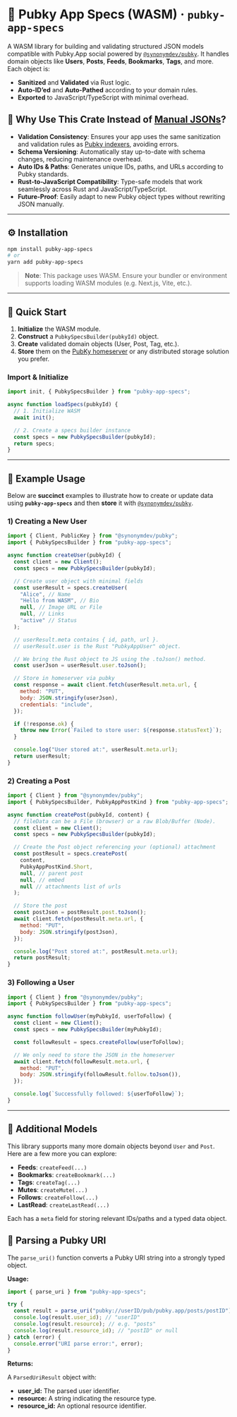 # 🦄 Pubky App Specs (WASM) · `pubky-app-specs`

A WASM library for building and validating structured JSON models compatible with Pubky.App social powered by [`@synonymdev/pubky`](https://www.npmjs.com/package/@synonymdev/pubky). It handles domain objects like **Users**, **Posts**, **Feeds**, **Bookmarks**, **Tags**, and more. Each object is:

- **Sanitized** and **Validated** via Rust logic.
- **Auto-ID’ed** and **Auto-Pathed** according to your domain rules.
- **Exported** to JavaScript/TypeScript with minimal overhead.

## 🤔 Why Use This Crate Instead of [Manual JSONs](https://github.com/pubky/pubky-app-specs?tab=readme-ov-file#data-models)?

- **Validation Consistency**: Ensures your app uses the same sanitization and validation rules as [Pubky indexers](https://github.com/pubky/pubky-nexus), avoiding errors.
- **Schema Versioning**: Automatically stay up-to-date with schema changes, reducing maintenance overhead.
- **Auto IDs & Paths**: Generates unique IDs, paths, and URLs according to Pubky standards.
- **Rust-to-JavaScript Compatibility**: Type-safe models that work seamlessly across Rust and JavaScript/TypeScript.
- **Future-Proof**: Easily adapt to new Pubky object types without rewriting JSON manually.

---

## ⚙️ Installation

```bash
npm install pubky-app-specs
# or
yarn add pubky-app-specs
```

> **Note**: This package uses WASM. Ensure your bundler or environment supports loading WASM modules (e.g. Next.js, Vite, etc.).

---

## 🚀 Quick Start

1. **Initialize** the WASM module.
2. **Construct** a `PubkySpecsBuilder(pubkyId)` object.
3. **Create** validated domain objects (User, Post, Tag, etc.).
4. **Store** them on the [PubKy homeserver](https://github.com/synonymdev/pubky) or any distributed storage solution you prefer.

### Import & Initialize

```js
import init, { PubkySpecsBuilder } from "pubky-app-specs";

async function loadSpecs(pubkyId) {
  // 1. Initialize WASM
  await init();

  // 2. Create a specs builder instance
  const specs = new PubkySpecsBuilder(pubkyId);
  return specs;
}
```

---

## 🎨 Example Usage

Below are **succinct** examples to illustrate how to create or update data using **`pubky-app-specs`** and then **store** it with [`@synonymdev/pubky`](https://www.npmjs.com/package/@synonymdev/pubky).

### 1) Creating a New User

```js
import { Client, PublicKey } from "@synonymdev/pubky";
import { PubkySpecsBuilder } from "pubky-app-specs";

async function createUser(pubkyId) {
  const client = new Client();
  const specs = new PubkySpecsBuilder(pubkyId);

  // Create user object with minimal fields
  const userResult = specs.createUser(
    "Alice", // Name
    "Hello from WASM", // Bio
    null, // Image URL or File
    null, // Links
    "active" // Status
  );

  // userResult.meta contains { id, path, url }.
  // userResult.user is the Rust "PubkyAppUser" object.

  // We bring the Rust object to JS using the .toJson() method.
  const userJson = userResult.user.toJson();

  // Store in homeserver via pubky
  const response = await client.fetch(userResult.meta.url, {
    method: "PUT",
    body: JSON.stringify(userJson),
    credentials: "include",
  });

  if (!response.ok) {
    throw new Error(`Failed to store user: ${response.statusText}`);
  }

  console.log("User stored at:", userResult.meta.url);
  return userResult;
}
```

### 2) Creating a Post

```js
import { Client } from "@synonymdev/pubky";
import { PubkySpecsBuilder, PubkyAppPostKind } from "pubky-app-specs";

async function createPost(pubkyId, content) {
  // fileData can be a File (browser) or a raw Blob/Buffer (Node).
  const client = new Client();
  const specs = new PubkySpecsBuilder(pubkyId);

  // Create the Post object referencing your (optional) attachment
  const postResult = specs.createPost(
    content,
    PubkyAppPostKind.Short,
    null, // parent post
    null, // embed
    null // attachments list of urls
  );

  // Store the post
  const postJson = postResult.post.toJson();
  await client.fetch(postResult.meta.url, {
    method: "PUT",
    body: JSON.stringify(postJson),
  });

  console.log("Post stored at:", postResult.meta.url);
  return postResult;
}
```

### 3) Following a User

```js
import { Client } from "@synonymdev/pubky";
import { PubkySpecsBuilder } from "pubky-app-specs";

async function followUser(myPubkyId, userToFollow) {
  const client = new Client();
  const specs = new PubkySpecsBuilder(myPubkyId);

  const followResult = specs.createFollow(userToFollow);

  // We only need to store the JSON in the homeserver
  await client.fetch(followResult.meta.url, {
    method: "PUT",
    body: JSON.stringify(followResult.follow.toJson()),
  });

  console.log(`Successfully followed: ${userToFollow}`);
}
```

---

## 📁 Additional Models

This library supports many more domain objects beyond `User` and `Post`. Here are a few more you can explore:

- **Feeds**: `createFeed(...)`
- **Bookmarks**: `createBookmark(...)`
- **Tags**: `createTag(...)`
- **Mutes**: `createMute(...)`
- **Follows**: `createFollow(...)`
- **LastRead**: `createLastRead(...)`

Each has a `meta` field for storing relevant IDs/paths and a typed data object.

## 📌 Parsing a Pubky URI

The `parse_uri()` function converts a Pubky URI string into a strongly typed object.

**Usage:**

```js
import { parse_uri } from "pubky-app-specs";

try {
  const result = parse_uri("pubky://userID/pub/pubky.app/posts/postID");
  console.log(result.user_id); // "userID"
  console.log(result.resource); // e.g. "posts"
  console.log(result.resource_id); // "postID" or null
} catch (error) {
  console.error("URI parse error:", error);
}
```

**Returns:**

A `ParsedUriResult` object with:

- **user_id:** The parsed user identifier.
- **resource:** A string indicating the resource type.
- **resource_id:** An optional resource identifier.
